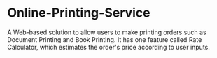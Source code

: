 # Online-Printing-Service
A Web-based solution to allow users to make printing orders such as Document Printing and Book Printing. It has one feature called Rate Calculator, which estimates the order's price according to user inputs.
